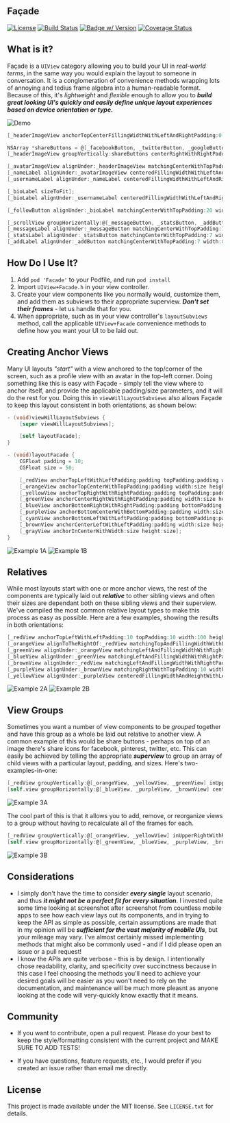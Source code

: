## Façade

[![License](https://img.shields.io/cocoapods/l/Facade.svg)](http://doge.mit-license.org) [![Build Status](https://img.shields.io/travis/mamaral/Facade.svg)](https://travis-ci.org/mamaral/Facade/) [![Badge w/ Version](https://img.shields.io/cocoapods/v/Facade.svg)](https://img.shields.io/cocoapods/v/Facade.svg) [![Coverage Status](https://coveralls.io/repos/mamaral/Facade/badge.svg?branch=master)](https://coveralls.io/r/mamaral/Facade?branch=master)

## What is it?

Façade is a `UIView` category allowing you to build your UI in *real-world terms*, in the same way you would explain the layout to someone in conversation. It is a conglomeration of convenience methods wrapping lots of annoying and tedius frame algebra into a human-readable format. Because of this, it's *lightweight* and *flexible* enough to allow you to ***build great looking UI's quickly and easily define unique layout experiences based on device orientation or type.***

![Demo](screenshots/demo.png)

```objective-c
[_headerImageView anchorTopCenterFillingWidthWithLeftAndRightPadding:0 topPadding:0 height:250];

NSArray *shareButtons = @[_facebookButton, _twitterButton, _googleButton, _pinterestButton];
[_headerImageView groupVertically:shareButtons centerRightWithRightPadding:7 spacing:7 width:45 height:45];

[_avatarImageView alignUnder:_headerImageView matchingCenterWithTopPadding:-50 width:100 height:100];
[_nameLabel alignUnder:_avatarImageView centeredFillingWidthWithLeftAndRightPadding:7 topPadding:14 height:28];
[_usernameLabel alignUnder:_nameLabel centeredFillingWidthWithLeftAndRightPadding:7 topPadding:2 height:19];

[_bioLabel sizeToFit];
[_bioLabel alignUnder:_usernameLabel centeredFillingWidthWithLeftAndRightPadding:15 topPadding:10 height:CGRectGetHeight(_bioLabel.frame)];

[_followButton alignUnder:_bioLabel matchingCenterWithTopPadding:20 width:250 height:44];

[_scrollView groupHorizontally:@[_messageButton, _statsButton, _addButton] centeredUnderView:_followButton topPadding:30 spacing:40 width:60 height:60];
[_messageLabel alignUnder:_messageButton matchingCenterWithTopPadding:7 width:80 height:13];
[_statsLabel alignUnder:_statsButton matchingCenterWithTopPadding:7 width:80 height:13];
[_addLabel alignUnder:_addButton matchingCenterWithTopPadding:7 width:80 height:13];
```

## How Do I Use It?

1. Add `pod 'Facade'` to your Podfile, and run `pod install`
2. Import `UIView+Facade.h` in your view controller.
3. Create your view components like you normally would, customize them, and add them as subviews to their appropriate superview. ***Don't set their frames*** - let us handle that for you.
2. When appropriate, such as in your view controller's `layoutSubviews` method, call the applicable `UIView+Facade` convenience methods to define how you want your UI to be laid out.

## Creating Anchor Views

Many UI layouts *"start"* with a view anchored to the top/corner of the screen, such as a profile view with an avatar in the top-left corner. Doing something like this is easy with Façade - simply tell the view where to anchor itself, and provide the applicable padding/size parameters, and it will do the rest for you. Doing this in `viewWillLayoutSubviews` also allows Façade to keep this layout consistent in both orientations, as shown below:


```objective-c
- (void)viewWillLayoutSubviews {
    [super viewWillLayoutSubviews];

    [self layoutFacade];
}

- (void)layoutFacade {
    CGFloat padding = 10;
    CGFloat size = 50;

    [_redView anchorTopLeftWithLeftPadding:padding topPadding:padding width:size height:size];
    [_orangeView anchorTopCenterWithTopPadding:padding width:size height:size];
    [_yellowView anchorTopRightWithRightPadding:padding topPadding:padding width:size height:size];
    [_greenView anchorCenterRightWithRightPadding:padding width:size height:size];
    [_blueView anchorBottomRightWithRightPadding:padding bottomPadding:padding width:size height:size];
    [_purpleView anchorBottomCenterWithBottomPadding:padding width:size height:size];
    [_cyanView anchorBottomLeftWithLeftPadding:padding bottomPadding:padding width:size height:size];
    [_brownView anchorCenterLeftWithLeftPadding:padding width:size height:size];
    [_grayView anchorInCenterWithWidth:size height:size];
}
```

![Example 1A](screenshots/1a.png)
![Example 1B](screenshots/1b.png)

## Relatives

While most layouts start with one or more anchor views, the rest of the components are typically laid out ***relative*** to other sibling views and often their sizes are dependant both on these sibling views and their superview. We've compiled the most common relative layout types to make this process as easy as possible. Here are a few examples, showing the results in both orientations:

```objective-c
[_redView anchorTopLeftWithLeftPadding:10 topPadding:10 width:100 height:100];
[_orangeView alignToTheRightOf:_redView matchingTopAndFillingWidthWithLeftAndRightPadding:10 height:20];
[_greenView alignUnder:_orangeView matchingLeftAndFillingWidthWithRightPadding:10 topPadding:5 height:20];
[_blueView alignUnder:_greenView matchingLeftAndFillingWidthWithRightPadding:10 topPadding:5 height:50];
[_brownView alignUnder:_redView matchingLeftAndFillingWidthWithRightPadding:10 topPadding:10 height:30];
[_purpleView alignUnder:_brownView matchingRightWithTopPadding:10 width:100 height:40];
[_yellowView alignUnder:_purpleView centeredFillingWidthAndHeightWithLeftAndRightPadding:10 topAndBottomPadding:10];
```

![Example 2A](screenshots/2a.png)
![Example 2B](screenshots/2b.png)

## View Groups

Sometimes you want a number of view components to be *grouped* together and have this group as a whole be laid out relative to another view. A common example of this would be share buttons - perhaps on top of an image there's share icons for facebook, pinterest, twitter, etc. This can easily be achieved by telling the appropriate ***superview*** to group an array of child views with a particular layout, padding, and sizes. Here's two-examples-in-one:

```objective-c
[_redView groupVertically:@[_orangeView, _yellowView, _greenView] inUpperRightWithRightPadding:10 topPadding:10 spacing:10 width:50 height:50];
[self.view groupHorizontally:@[_blueView, _purpleView, _brownView] centeredUnderView:_redView topPadding:10 spacing:10 width:50 height:50];
```

![Example 3A](screenshots/3a.png)

The cool part of this is that it allows you to add, remove, or reorganize views to a group without having to recalculate all of the frames for each.

```objective-c
[_redView groupVertically:@[_orangeView, _yellowView] inUpperRightWithRightPadding:10 top:10 spacing:10 width:50 height:50];
[self.view groupHorizontally:@[_greenView, _blueView, _purpleView, _brownView, _blackView] centeredUnderView:_redView topPadding:10 spacing:10 width:50 height:50];
```

![Example 3B](screenshots/3b.png)

## Considerations

- I simply don't have the time to consider ***every single*** layout scenario, and thus ***it might not be a perfect fit for every situation***. I invested quite some time looking at screenshot after screenshot from countless mobile apps to see how each view lays out its components, and in trying to keep the API as simple as possible, certain assumptions are made that in my opinion will be ***sufficient for the vast majority of mobile UIs***, but your mileage may vary. I've almost certainly missed implementing methods that might also be commonly used - and if I did please open an issue or a pull request!
- I know the APIs are quite verbose - this is by design. I intentionally chose readability, clarity, and specificity over succinctness because in this case I feel choosing the methods you'll need to achieve your desired goals will be easier as you won't need to rely on the documentation, and maintenance will be much more pleasnt as anyone looking at the code will very-quickly know exactly that it means.

## Community

- If you want to contribute, open a pull request. Please do your best to keep the style/formatting consistent with the current project and MAKE SURE TO ADD TESTS!

- If you have questions, feature requests, etc., I would prefer if you created an issue rather than email me directly.


## License

This project is made available under the MIT license. See `LICENSE.txt` for details.

